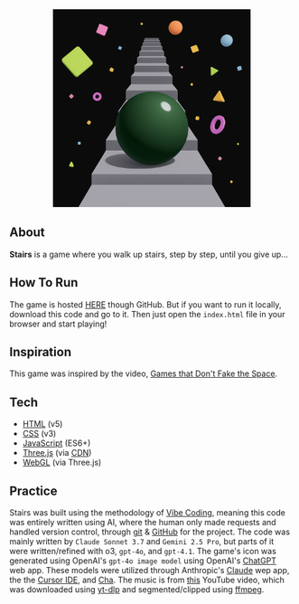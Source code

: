 <div align="center">
  <img src="./icon.png" width="350"/>
</div>

## About

**Stairs** is a game where you walk up stairs, step by step, until you give up...

## How To Run

The game is hosted [HERE](https://mehmetmhy.github.io/stairs/) though GitHub. But if you want to run it locally, download this code and go to it. Then just open the `index.html` file in your browser and start playing!

## Inspiration

This game was inspired by the video, [Games that Don't Fake the Space](https://www.youtube.com/watch?v=Q85l1Fenc5w).

## Tech

- [HTML](https://developer.mozilla.org/en-US/docs/Web/HTML) (v5)
- [CSS](https://developer.mozilla.org/en-US/docs/Web/CSS) (v3)
- [JavaScript](https://developer.mozilla.org/en-US/docs/Web/JavaScript) (ES6+)
- [Three.js](https://threejs.org/) (via [CDN](https://en.wikipedia.org/wiki/Content_delivery_network))
- [WebGL](https://developer.mozilla.org/en-US/docs/Web/API/WebGL_API) (via Three.js)

## Practice

Stairs was built using the methodology of [Vibe Coding](https://en.wikipedia.org/wiki/Vibe_coding), meaning this code was entirely written using AI, where the human only made requests and handled version control, through [git](https://git-scm.com/) & [GitHub](https://github.com/) for the project. The code was mainly written by `Claude Sonnet 3.7` and `Gemini 2.5 Pro`, but parts of it were written/refined with o3, `gpt-4o`, and `gpt-4.1`. The game's icon was generated using OpenAI's `gpt-4o image model` using OpenAI's [ChatGPT](https://chat.openai.com/chat) web app. These models were utilized through Anthropic's [Claude](https://claude.ai/new) wep app, the the [Cursor IDE](https://www.cursor.com/), and [Cha](https://github.com/MehmetMHY/cha/). The music is from [this](https://www.youtube.com/watch?v=CeyIAgXeIL0) YouTube video, which was downloaded using [yt-dlp](https://github.com/yt-dlp/yt-dlp) and segmented/clipped using [ffmpeg](https://ffmpeg.org/).
